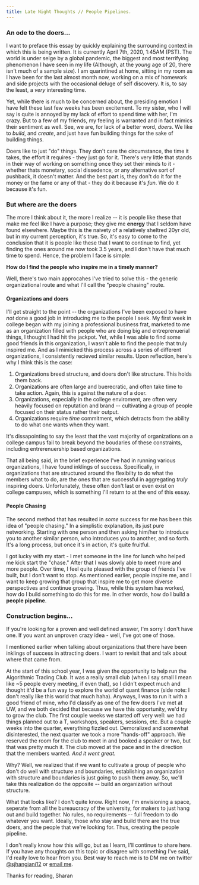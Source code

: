 ```yaml
---
title: Late Night Thoughts // People Pipelines.
---
```


### An ode to the doers...

I want to preface this essay by quickly explaining the surrounding context in which this is being written. It is currently April 7th, 2020, 1:45AM (PST). The world is under seige by a global pandemic, the biggest and most terrifying phenomenon I have seen in my life (Although, at the _young_ age of 20, there isn't much of a sample size). I am quarintined at home, sitting in my room as I have been for the last almost month now, working on a mix of homework and side projects with the occasional deluge of self discovery. It is, to say the least, a _very_ interesting time. 

Yet, while there is much to be concerned about, the presiding emotion I have felt these last few weeks has been excitement. To my sister, who I will say is quite is annoyed by my lack of effort to spend time with her, I'm crazy. But to a few of my friends, my feeling is warranted and in fact mimics their sentiment as well. See, we are, for lack of a better word, _doers_. We like to _build_, and _create_, and just have fun building things for the sake of building things. 

Doers like to just "do" things. They don't care the circumstance, the time it takes, the effort it requires - they just go for it. There's very little that stands in their way of working on something once they set their minds to it - whether thats monetary, social dissedence, or any alternative sort of pushback, it doesn't matter. And the best part is, they don't do it for the money or the fame or any of that - they do it because it's _fun_. We do it because it's fun. 

### But where are the doers

The more I think about it, the more I realize -- it is people like these that make me feel like I have a purpose; they give me __energy__ that I seldom have found elsewhere. Maybe this is the naivety of a relatively sheltred 20yr old, but in my current perception, it's true. So, it's easy to come to the conclusion that it is people like these that I want to continue to find, yet finding the ones around me now took 3.5 years, and I don't have that much time to spend. Hence, the problem I face is simple: 

__How do I find the people who inspire me in a timely manner?__


Well, there's two main approcahes I've tried to solve this - the generic organizational route and what I'll call the "people chasing" route. 

#### Organizations and doers

I'll get straight to the point -- the organizations I've been exposed to have _not_ done a good job in introducing me to the people I seek. My first week in college began with my joining a professional business frat, marketed to me as an organization filled with people who are doing big and entreprenuerial things, I thought I had hit the jackpot. Yet, while I was able to find some good friends in this organization, I wasn't able to find the people that truly inspired me. And as I mimicked this process across a series of different organizations, I consistently recieved similar results. Upon reflection, here's why I think this is the case: 

1. Organizations breed structure, and doers don't like structure. This holds them back.
2. Organizations are often large and buerecratic, and often take time to take action. Again, this is against the nature of a doer. 
3. Organizations, especially in the college enviroment, are often very heavily focused on reputation and brand -- cultivating a group of people focused on their status rather their output. 
4. Organizations require _time_ commitment, which detracts from the ability to do what one wants when they want.

It's dissapointing to say the least that the vast majority of organizations on a college campus fail to break beyond the boudaries of these constraints, including entrerenuership based organizations. 

That all being said, in the brief experience I've had in running various organizations, I have found inklings of success. Specifically, in organizations that are structured around the flexibilty to do what the members what to do, are the ones that are successful in aggregating _truly_ inspiring doers. Unfortunately, these often don't last or even exist on college campuses, which is something I'll return to at the end of this essay. 

#### People Chasing

The second method that has resulted in _some_ success for me has been this idea of "people chasing." In a simplistic explanation, its just pure networking. Starting with one person and then asking him/her to introduce you to another similar person, who introduces you to another, and so forth. It's a long process, but once it's in action, it's quite fruitful. 

I got lucky with my start - I met someone in the line for lunch who helped me kick start the "chase." After that I was slowly able to meet more and more people. Over time, I feel quite pleased with the group of friends I've built, but I don't want to stop. As mentioned earlier, people inspire me, and I want to keep growing that group that inspire me to get more diverse perspectives and continue growing. Thus, while this system has worked, how do I build something to do this for me. In other words, how do I build a __people pipeline__. 

### Construction begins...

If you're looking for a proven and well defined answer, I'm sorry I don't have one. If you want an unproven crazy idea - well, I've got one of those. 

I mentioned earlier when talking about organizations that there have been inklings of success in attracting doers. I want to revisit that and talk about where that came from.

At the start of this school year, I was given the opportunity to help run the Algorithmic Trading Club. It was a really small club (when I say small I mean like ~5 people every meeting, if even that), so I didn't expect much and thought it'd be a fun way to explore the world of quant finance (side note: I don't really like this world that much haha). Anyways, I was to run it with a good friend of mine, who I'd classify as one of the few doers I've met at UW, and we both decided that because we have this opportunity, we'd try to grow the club. The first couple weeks we started off very well: we had things planned out to a T, workshops, speakers, sessions, etc. But a couple weeks into the quarter, everything fizzled out. Demoralized and somewhat disinterested, the next quarter we took a more "hands-off" approach. We reserved the room for the club to meet in and booked a speaker or two, but that was pretty much it. The club moved at the pace and in the direction that the members wanted. _And it went great._ 

Why? Well, we realized that if we want to cultivate a group of people who don't do well with structure and boundaries, establishing an organization with structure and boundaries is just going to push them away. So, we'll take this realization do the opposite -- build an organization without structure. 

What that looks like? I don't quite know. Right now, I'm envisioning a space, seperate from all the bureaucracy of the university, for makers to just hang out and build together. No rules, no requirements -- full freedom to do whatever you want. Ideally, those who stay and build there are the true doers, and the people that we're looking for. Thus, creating the people pipeline.

I don't really know how this will go, but as I learn, I'll continue to share here. If you have any thoughts on this topic or disagree with something I've said, I'd really love to hear from you. Best way to reach me is to DM me on twitter [@sjhangiani12](https://twitter.com/sjhangiani12) or [email me](mailto://sharan@uw.edu). 

Thanks for reading,
Sharan
